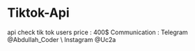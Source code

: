 # Tiktok-Api
api check tik tok users
price : 400$
Communication : Telegram @Abdullah_Coder \ Instagram @Uc2a
